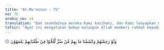 ```yaml
---
title: "Al-Mu'minun - 75"
no: 75
arabic_no: ٧٥
translation: "Dan seandainya mereka Kami kasihani, dan Kami lenyapkan malapetaka yang menimpa mereka, pasti mereka akan terus-menerus terombang-ambing dalam kesesatan mereka."
tafsir: "Ayat ini mengatakan bahwa walaupun Allah memberi rahmat kepada mereka dan menyingkirkan bahaya yang mengancam, mereka tetap tidak akan mensyukuri rahmat itu, bahkan mereka akan bertambah durhaka dan tetap akan melakukan maksiat dan kezaliman. Tidak ada satu kebaikan pun yang dapat diharapkan dari mereka. Bahkan, sebagaimana dijelaskan Al-Qur'an, di akhirat nanti setelah melihat dahsyatnya siksaan yang akan ditimpakan kepada diri mereka, kemudian permintaan mereka untuk dikembalikan ke dunia dikabulkan guna memperbaiki kesalahan mereka, namun mereka akan tetap juga melakukan maksiat dan akan tetap juga menjadi orang-orang yang ingkar dan durhaka. Allah berfirman pada ayat lain:\n\nDan seandainya engkau (Muhammad) melihat ketika mereka dihadapkan ke neraka, mereka berkata, \"Seandainya kami dikembalikan (ke dunia) tentu kami tidak akan mendustakan ayat-ayat Tuhan kami, serta menjadi orang-orang yang beriman.\" Tetapi (sebenarnya) bagi mereka telah nyata kejahatan yang mereka sembunyikan dahulu. Seandainya mereka dikembalikan ke dunia, tentu mereka akan mengulang kembali apa yang telah dilarang mengerjakannya. Mereka itu sungguh pendusta. (al-An'am/6: 27-28)"
---
```

۞ وَلَوْ رَحِمْنٰهُمْ وَكَشَفْنَا مَا بِهِمْ مِّنْ ضُرٍّ لَّلَجُّوْا فِيْ طُغْيَانِهِمْ يَعْمَهُوْنَ